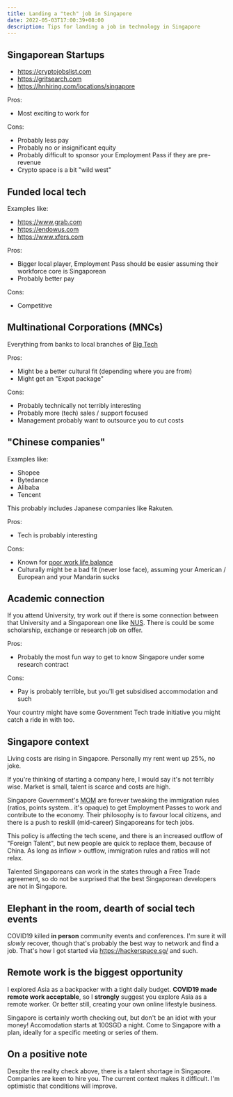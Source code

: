 ```yaml
---
title: Landing a "tech" job in Singapore
date: 2022-05-03T17:00:39+08:00
description: Tips for landing a job in technology in Singapore
---
```


## Singaporean Startups

- https://cryptojobslist.com
- https://gritsearch.com
- https://hnhiring.com/locations/singapore

Pros:

- Most exciting to work for

Cons:

- Probably less pay
- Probably no or insignificant equity
- Probably difficult to sponsor your Employment Pass if they are pre-revenue
- Crypto space is a bit "wild west"

## Funded local tech

Examples like:

- https://www.grab.com
- https://endowus.com
- https://www.xfers.com

Pros:

- Bigger local player, Employment Pass should be easier assuming their workforce core is Singaporean
- Probably better pay

Cons:

- Competitive

## Multinational Corporations (MNCs)

Everything from banks to local branches of [Big Tech](https://en.wikipedia.org/wiki/Big_Tech#FAANG)

Pros:

- Might be a better cultural fit (depending where you are from)
- Might get an "Expat package"

Cons:

- Probably technically not terribly interesting
- Probably more (tech) sales / support focused
- Management probably want to outsource you to cut costs

## "Chinese companies"

Examples like:

- Shopee
- Bytedance
- Alibaba
- Tencent

This probably includes Japanese companies like Rakuten.

Pros:

- Tech is probably interesting

Cons:

- Known for [poor work life balance](https://en.wikipedia.org/wiki/996_working_hour_system)
- Culturally might be a bad fit (never lose face), assuming your American / European and your Mandarin sucks

## Academic connection

If you attend University, try work out if there is some connection between that
University and a Singaporean one like [NUS](https://www.nus.edu.sg/). There is
could be some scholarship, exchange or research job on offer.

Pros:

- Probably the most fun way to get to know Singapore under some research contract

Cons:

- Pay is probably terrible, but you'll get subsidised accommodation and such

Your country might have some Government Tech trade initiative you might catch a ride in with too.

## Singapore context

Living costs are rising in Singapore. Personally my rent went up 25%, no joke.

If you're thinking of starting a company here, I would say it's not terribly
wise. Market is small, talent is scarce and costs are high.

Singapore Government's <abbr title="Ministry of Manpower">MOM</abbr> are
forever tweaking the immigration rules (ratios, points system.. it's opaque) to
get Employment Passes to work and contribute to the economy. Their philosophy
is to favour local citizens, and there is a push to reskill (mid-career)
Singaporeans for tech jobs.

This policy is affecting the tech scene, and there is an increased outflow of
"Foreign Talent", but new people are quick to replace them, because of China.
As long as inflow > outflow, immigration rules and ratios will not relax.

Talented Singaporeans can work in the states through a Free Trade agreement, so
do not be surprised that the best Singaporean developers are not in Singapore.

## Elephant in the room, dearth of social tech events

COVID19 killed **in person** community events and conferences. I'm sure it will
_slowly_ recover, though that's probably the best way to network and find a
job. That's how I got started via https://hackerspace.sg/ and such.

## Remote work is the biggest opportunity

I explored Asia as a backpacker with a tight daily budget. **COVID19 made
remote work acceptable**, so I **strongly** suggest you explore Asia as a
remote worker. Or better still, creating your own online lifestyle business.

Singapore is certainly worth checking out, but don't be an idiot with your
money! Accomodation starts at 100SGD a night. Come to Singapore with a plan,
ideally for a specific meeting or series of them.

## On a positive note

Despite the reality check above, there is a talent shortage in Singapore.
Companies are keen to hire you. The current context makes it difficult. I'm
optimistic that conditions will improve.

